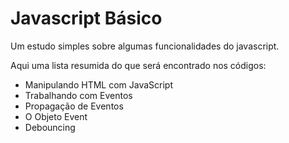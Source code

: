 # Javascript Básico
Um estudo simples sobre algumas funcionalidades do javascript.

Aqui uma lista resumida do que será encontrado nos códigos:

- Manipulando HTML com JavaScript
- Trabalhando com Eventos
- Propagação de Eventos
- O Objeto Event
- Debouncing

